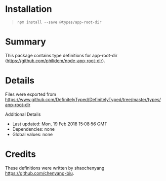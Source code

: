 # Installation
> `npm install --save @types/app-root-dir`

# Summary
This package contains type definitions for app-root-dir (https://github.com/philidem/node-app-root-dir).

# Details
Files were exported from https://www.github.com/DefinitelyTyped/DefinitelyTyped/tree/master/types/app-root-dir

Additional Details
 * Last updated: Mon, 19 Feb 2018 15:08:56 GMT
 * Dependencies: none
 * Global values: none

# Credits
These definitions were written by shaochenyang <https://github.com/chenyang-biu>.
